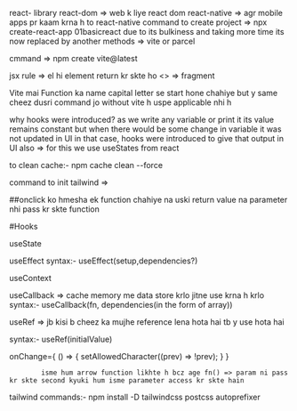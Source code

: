 react- library
react-dom => web k liye react dom 
react-native => agr mobile apps pr kaam krna h to react-native
command to create project => npx create-react-app 01basicreact
due to its bulkiness and taking more time its now replaced by another methods => vite or parcel 

cmmand => npm create vite@latest

jsx rule => el hi element return kr skte ho 
<> => fragment 

Vite mai Function ka name capital letter se start hone chahiye but y same cheez dusri command jo without vite h uspe  applicable nhi h

why hooks were introduced?
as we write any variable or print it its value remains constant but when there would be some change in variable it was not updated in UI
in that case, hooks were introduced to give that output in UI also => for this we use useStates from react

to clean cache:- npm cache clean --force

command to init tailwind => 

##onclick ko hmesha ek function chahiye na uski return value na parameter nhi pass kr skte function

<!-- Jo cheez variable hoti h change hoti rehti h uske liye hooks use krte hai means useState lgta hai wha -->

#Hooks

useState

useEffect 
syntax:-
useEffect(setup,dependencies?)

useContext

useCallback => cache memory me data store krlo jitne use krna h krlo 
syntax:- useCallback(fn, dependencies(in the form of array))

useRef => jb kisi b cheez ka mujhe reference lena hota hai tb y use hota hai

syntax:- useRef(initialValue)

 onChange={ () => {
              setAllowedCharacter((prev) => !prev);
            } }

            isme hum arrow function likhte h bcz age fn() => param ni pass kr skte second kyuki hum isme parameter access kr skte hain 

  tailwind commands:- npm install -D tailwindcss postcss autoprefixer
  